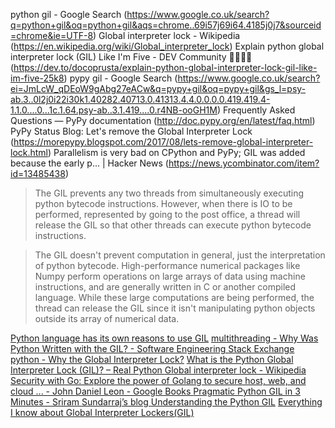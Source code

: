


python gil - Google Search (https://www.google.co.uk/search?q=python+gil&oq=python+gil&aqs=chrome..69i57j69i64.4185j0j7&sourceid=chrome&ie=UTF-8)
Global interpreter lock - Wikipedia (https://en.wikipedia.org/wiki/Global_interpreter_lock)
Explain python global interpreter lock (GIL) Like I'm Five - DEV Community 👩‍💻👨‍💻 (https://dev.to/docoprusta/explain-python-global-interpreter-lock-gil-like-im-five-25k8)
pypy gil - Google Search (https://www.google.co.uk/search?ei=JmLcW_qDEoW9gAbg27eACw&q=pypy+gil&oq=pypy+gil&gs_l=psy-ab.3..0l2j0i22i30k1.40282.40713.0.41313.4.4.0.0.0.0.419.419.4-1.1.0....0...1c.1.64.psy-ab..3.1.419....0.r4NB-ooGH1M)
Frequently Asked Questions — PyPy documentation (http://doc.pypy.org/en/latest/faq.html)
PyPy Status Blog: Let's remove the Global Interpreter Lock (https://morepypy.blogspot.com/2017/08/lets-remove-global-interpreter-lock.html)
Parallelism is very bad on CPython and PyPy; GIL was added because the early p... | Hacker News (https://news.ycombinator.com/item?id=13485438)

>The GIL prevents any two threads from simultaneously executing python
bytecode instructions. However, when there is IO to be performed, represented
by going to the post office, a thread will release the GIL so that other
threads can execute python bytecode instructions.

>The GIL doesn't prevent computation in general, just the interpretation of
python bytecode. High-performance numerical packages like Numpy perform
operations on large arrays of data using machine instructions, and are
generally written in C or another compiled language. While these large
computations are being performed, the thread can release the GIL since
it isn't manipulating python objects outside its array of numerical data.

[Python language has its own reasons to use GIL](https://www.google.com/search?q=Python+language+has+its+own+reasons+to+use+GIL&ie=UTF-8)
[multithreading - Why Was Python Written with the GIL? - Software Engineering Stack Exchange ](https://softwareengineering.stackexchange.com/questions/186889/why-was-python-written-with-the-gil)
[python - Why the Global Interpreter Lock?](https://stackoverflow.com/questions/265687/why-the-global-interpreter-lock)
[What is the Python Global Interpreter Lock (GIL)? – Real Python ](https://realpython.com/python-gil/)
[Global interpreter lock - Wikipedia ](https://en.wikipedia.org/wiki/Global_interpreter_lock)
[Security with Go: Explore the power of Golang to secure host, web, and cloud ... - John Daniel Leon - Google Books ](https://books.google.co.th/books?id=pSZKDwAAQBAJ&pg=PA16&lpg=PA16&dq=Python+language+has+its+own+reasons+to+use+GIL&source=bl&ots=AYt1hQjJ1i&sig=ACfU3U2m2QPmx5DM3P7VGmEwYZPBBb7lDQ&hl=en&q=Python%20language%20has%20its%20own%20reasons%20to%20use%20GIL&f=false)
[Pragmatic Python GIL in 3 Minutes - Sriram Sundarraj’s blog ](https://blog.ssundarraj.me/the-python-gil-in-2-minutes-80d74d56a1a0)
[Understanding the Python GIL](https://www.youtube.com/watch?v=Obt-vMVdM8s)
[Everything I know about Global Interpreter Lockers(GIL) ](https://medium.com/@geisonfgfg/everything-i-know-about-global-interpreter-lockers-gil-880e1f4c45e0)
